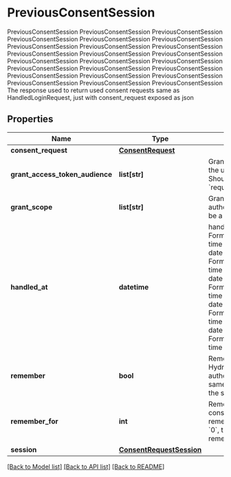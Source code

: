 # PreviousConsentSession

PreviousConsentSession PreviousConsentSession PreviousConsentSession PreviousConsentSession PreviousConsentSession PreviousConsentSession PreviousConsentSession PreviousConsentSession PreviousConsentSession PreviousConsentSession PreviousConsentSession PreviousConsentSession PreviousConsentSession PreviousConsentSession PreviousConsentSession PreviousConsentSession PreviousConsentSession PreviousConsentSession PreviousConsentSession PreviousConsentSession PreviousConsentSession PreviousConsentSession PreviousConsentSession PreviousConsentSession The response used to return used consent requests same as HandledLoginRequest, just with consent_request exposed as json
## Properties
Name | Type | Description | Notes
------------ | ------------- | ------------- | -------------
**consent_request** | [**ConsentRequest**](ConsentRequest.md) |  | [optional] 
**grant_access_token_audience** | **list[str]** | GrantedAudience sets the audience the user authorized the client to use. Should be a subset of &#x60;requested_access_token_audience&#x60;. | [optional] 
**grant_scope** | **list[str]** | GrantScope sets the scope the user authorized the client to use. Should be a subset of &#x60;requested_scope&#x60; | [optional] 
**handled_at** | **datetime** | handled at Format: date-time Format: date-time Format: date-time Format: date-time Format: date-time Format: date-time Format: date-time Format: date-time Format: date-time Format: date-time Format: date-time Format: date-time Format: date-time Format: date-time Format: date-time Format: date-time Format: date-time Format: date-time Format: date-time Format: date-time Format: date-time Format: date-time Format: date-time Format: date-time | [optional] 
**remember** | **bool** | Remember, if set to true, tells ORY Hydra to remember this consent authorization and reuse it if the same client asks the same user for the same, or a subset of, scope. | [optional] 
**remember_for** | **int** | RememberFor sets how long the consent authorization should be remembered for in seconds. If set to &#x60;0&#x60;, the authorization will be remembered indefinitely. | [optional] 
**session** | [**ConsentRequestSession**](ConsentRequestSession.md) |  | [optional] 

[[Back to Model list]](../README.md#documentation-for-models) [[Back to API list]](../README.md#documentation-for-api-endpoints) [[Back to README]](../README.md)


